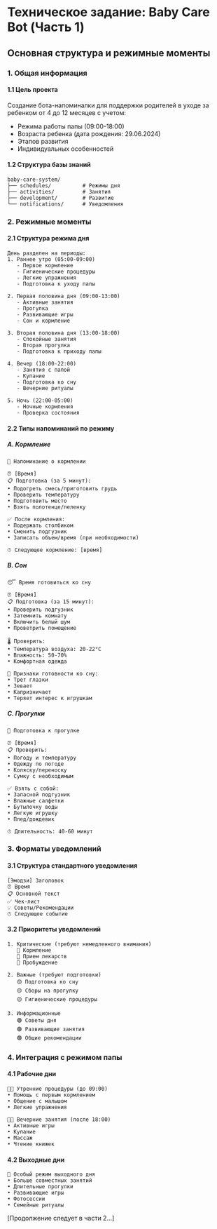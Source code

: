 # Техническое задание: Baby Care Bot (Часть 1)
## Основная структура и режимные моменты

### 1. Общая информация

#### 1.1 Цель проекта
Создание бота-напоминалки для поддержки родителей в уходе за ребенком от 4 до 12 месяцев с учетом:
- Режима работы папы (09:00-18:00)
- Возраста ребенка (дата рождения: 29.06.2024)
- Этапов развития
- Индивидуальных особенностей

#### 1.2 Структура базы знаний
```
baby-care-system/
├── schedules/          # Режимы дня
├── activities/         # Занятия
├── development/        # Развитие
└── notifications/      # Уведомления
```

### 2. Режимные моменты

#### 2.1 Структура режима дня
```
День разделен на периоды:
1. Раннее утро (05:00-09:00)
   - Первое кормление
   - Гигиенические процедуры
   - Легкие упражнения
   - Подготовка к уходу папы

2. Первая половина дня (09:00-13:00)
   - Активные занятия
   - Прогулка
   - Развивающие игры
   - Сон и кормление

3. Вторая половина дня (13:00-18:00)
   - Спокойные занятия
   - Вторая прогулка
   - Подготовка к приходу папы

4. Вечер (18:00-22:00)
   - Занятия с папой
   - Купание
   - Подготовка ко сну
   - Вечерние ритуалы

5. Ночь (22:00-05:00)
   - Ночные кормления
   - Проверка состояния
```

#### 2.2 Типы напоминаний по режиму

##### А. Кормление
```
🍼 Напоминание о кормлении

⏰ [Время]
📋 Подготовка (за 5 минут):
• Подогреть смесь/приготовить грудь
• Проверить температуру
• Подготовить место
• Взять полотенце/пеленку

✅ После кормления:
• Подержать столбиком
• Сменить подгузник
• Записать объем/время (при необходимости)

⏱ Следующее кормление: [время]
```

##### B. Сон
```
😴 Время готовиться ко сну

⏰ [Время]
📋 Подготовка (за 15 минут):
• Проверить подгузник
• Затемнить комнату
• Включить белый шум
• Проветрить помещение

🌡 Проверить:
• Температура воздуха: 20-22°C
• Влажность: 50-70%
• Комфортная одежда

💫 Признаки готовности ко сну:
• Трет глазки
• Зевает
• Капризничает
• Теряет интерес к игрушкам
```

##### C. Прогулки
```
🌳 Подготовка к прогулке

⏰ [Время]
📋 Проверить:
• Погоду и температуру
• Одежду по погоде
• Коляску/переноску
• Сумку с необходимым

✅ Взять с собой:
• Запасной подгузник
• Влажные салфетки
• Бутылочку воды
• Легкую игрушку
• Плед/дождевик

⏱ Длительность: 40-60 минут
```

### 3. Форматы уведомлений

#### 3.1 Структура стандартного уведомления
```
[Эмодзи] Заголовок
⏰ Время
📋 Основной текст
✅ Чек-лист
💡 Советы/Рекомендации
⏱ Следующее событие
```

#### 3.2 Приоритеты уведомлений
```
1. Критические (требуют немедленного внимания)
   🔴 Кормление
   🔴 Прием лекарств
   🔴 Пробуждение

2. Важные (требуют подготовки)
   🟡 Подготовка ко сну
   🟡 Сборы на прогулку
   🟡 Гигиенические процедуры

3. Информационные
   🟢 Советы дня
   🟢 Развивающие занятия
   🟢 Общие рекомендации
```

### 4. Интеграция с режимом папы

#### 4.1 Рабочие дни
```
👨‍💼 Утренние процедуры (до 09:00)
• Помощь с первым кормлением
• Общение с малышом
• Легкие упражнения

👨‍👦 Вечерние занятия (после 18:00)
• Активные игры
• Купание
• Массаж
• Чтение книжек
```

#### 4.2 Выходные дни
```
🎯 Особый режим выходного дня
• Больше совместных занятий
• Длительные прогулки
• Развивающие игры
• Фотосессии
• Семейные ритуалы
```

[Продолжение следует в части 2...]
